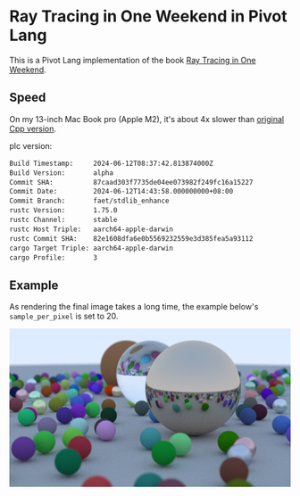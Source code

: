 # Ray Tracing in One Weekend in Pivot Lang

This is a Pivot Lang implementation of the book [Ray Tracing in One Weekend](https://raytracing.github.io/books/RayTracingInOneWeekend.html).

## Speed

On my 13-inch Mac Book pro (Apple M2), it's about 4x slower than [original Cpp version](https://github.com/RayTracing/raytracing.github.io/tree/release/src/InOneWeekend).

plc version:

```txt
Build Timestamp:     2024-06-12T08:37:42.813874000Z
Build Version:       alpha
Commit SHA:          87caad303f7735de04ee073982f249fc16a15227
Commit Date:         2024-06-12T14:43:58.000000000+08:00
Commit Branch:       faet/stdlib_enhance
rustc Version:       1.75.0
rustc Channel:       stable
rustc Host Triple:   aarch64-apple-darwin
rustc Commit SHA:    82e1608dfa6e0b5569232559e3d385fea5a93112
cargo Target Triple: aarch64-apple-darwin
cargo Profile:       3
```

## Example

As rendering the final image takes a long time, the example
below's `sample_per_pixel` is set to 20.

![Example](20.png)
